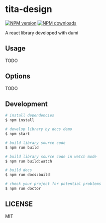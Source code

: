 # tita-design

[![NPM version](https://img.shields.io/npm/v/my-dumi-demo.svg?style=flat)](https://npmjs.org/package/my-dumi-demo)
[![NPM downloads](http://img.shields.io/npm/dm/my-dumi-demo.svg?style=flat)](https://npmjs.org/package/my-dumi-demo)

A react library developed with dumi

## Usage

TODO

## Options

TODO

## Development

```bash
# install dependencies
$ npm install

# develop library by docs demo
$ npm start

# build library source code
$ npm run build

# build library source code in watch mode
$ npm run build:watch

# build docs
$ npm run docs:build

# check your project for potential problems
$ npm run doctor
```

## LICENSE

MIT
